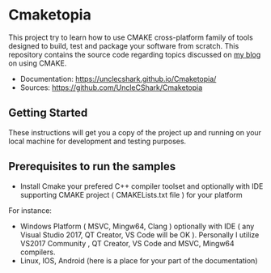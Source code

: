 # Cmaketopia

This project try to learn how to use CMAKE cross-platform family of tools designed to build, test and package your software from scratch. This repository contains the source code regarding topics discussed on [my blog](https://unclecshark.github.io/) on using CMAKE.

* Documentation:    https://unclecshark.github.io/Cmaketopia/
* Sources:          https://github.com/UncleCShark/Cmaketopia

## Getting Started

These instructions will get you a copy of the project up and running on your local machine for development and testing purposes.

## Prerequisites to run the samples
- Install Cmake your prefered C++ compiler toolset and optionally with IDE supporting CMAKE project ( CMAKELists.txt file ) for your platform

For instance:
- Windows Platform ( MSVC, Mingw64, Clang ) optionally with IDE ( any Visual Studio 2017, QT Creator, VS Code will be OK ). Personally I utilize VS2017 Community , QT Creator, VS Code and MSVC, Mingw64 compilers.
- Linux, IOS, Android (here is a place for your part of the documentation)
